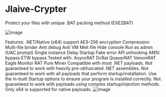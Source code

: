 # Jlaive-Crypter
Protect your files with unique .BAT packing method (EXE2BAT)

![image](https://user-images.githubusercontent.com/119069565/204122155-f2a25b4f-17f1-4aa9-a29e-61a15d460ac7.png)

Features:
.NET/Native (x64) support
AES-256 encryption
Compression
Multi-file binder
Anti debug
Anti VM
Melt file
Hide console
Run as admin (UAC prompt)
Single instance
Delay
Startup
Fake error
API unhooking
AMSI bypass
ETW bypass
Tested with:
AsyncRAT
DcRat
QuasarRAT
VenomRAT
Eagle Monitor RAT
Pure Miner
Compatible with most .NET payloads.
Not guaranteed to work with heavily pre-obfuscated .NET assemblies.
Not guaranteed to work with all payloads that perform startup/installation. Use the in-built Startup options to ensure your program is installed correctly.
Not guaranteed to work with payloads using complex startup/injection methods.
Only x64 is supported for native payloads.
![image](https://user-images.githubusercontent.com/119069565/204122166-726f5f92-bfd7-475a-86ae-de49b5dba7cc.png)
